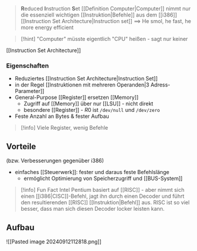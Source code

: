 > **R**educed **I**nstruction **S**et [[Definition Computer|Computer]]
> nimmt nur die essenziell wichtigen [[Instruktion|Befehle]] aus dem [[i386]] [[Instruction Set Architecture|Instruction set]]
==> He smol, he fast, he more energy efficient

> [!hint] "Computer" müsste eigentlich "CPU" heißen - sagt nur keiner

[[Instruction Set Architecture]]

### Eigenschaften
- Reduziertes [[Instruction Set Architecture|Instruction Set]]
- in der Regel [[Instruktionen mit mehreren Operanden|3 Adress-Parameter]]
- General-Purpose [[Register]] ersetzen [[Memory]]
	- Zugriff auf [[Memory]] über nur [[LSU]] - nicht direkt
	- besondere [[Register]] - $R0$ ist `/dev/null` und `/dev/zero`
- Feste Anzahl an Bytes & fester Aufbau

> [!info] Viele Register, wenig Befehle


## Vorteile
(bzw. Verbesserungen gegenüber i386)
- einfaches [[Steuerwerk]]: fester und daraus feste Befehlslänge
	- ermöglicht Optimierung von Speicherzugriff und [[BUS-System]]

> [!info]  Fun Fact
> Intel Pentium basiert auf [[RISC]] - aber nimmt sich einen [[i386|CISC]]-Befehl, jagt ihn durch einen Decoder und führt den resultierenden [[RISC]] [[Instruktion|Befehl]] aus. RISC ist so viel besser, dass man sich diesen Decoder locker leisten kann.

## Aufbau
![[Pasted image 20240912112818.png]]